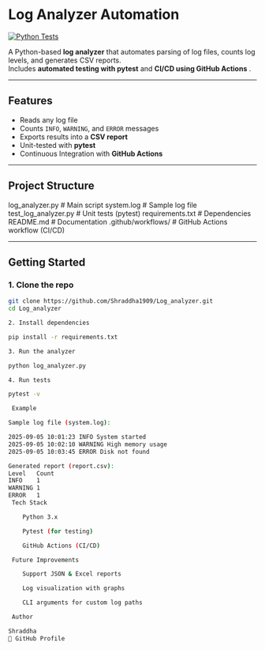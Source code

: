 #  Log Analyzer Automation  

[![Python Tests](https://github.com/Shraddha1909/Log_analyzer/actions/workflows/python-app.yml/badge.svg)](https://github.com/Shraddha1909/Log_analyzer/actions)

A Python-based **log analyzer** that automates parsing of log files, counts log levels, and generates CSV reports.  
Includes **automated testing with pytest** and **CI/CD using GitHub Actions** .  

---

##  Features  
-  Reads any log file  
-  Counts `INFO`, `WARNING`, and `ERROR` messages  
-  Exports results into a **CSV report**  
-  Unit-tested with **pytest**  
-  Continuous Integration with **GitHub Actions**  

---

##  Project Structure  

log_analyzer.py # Main script
system.log # Sample log file
test_log_analyzer.py # Unit tests (pytest)
requirements.txt # Dependencies
README.md # Documentation
.github/workflows/ # GitHub Actions workflow (CI/CD)


---

##  Getting Started  

### 1. Clone the repo  
```bash
git clone https://github.com/Shraddha1909/Log_analyzer.git
cd Log_analyzer

2. Install dependencies

pip install -r requirements.txt

3. Run the analyzer

python log_analyzer.py

4. Run tests

pytest -v

 Example

Sample log file (system.log):

2025-09-05 10:01:23 INFO System started
2025-09-05 10:02:10 WARNING High memory usage
2025-09-05 10:03:45 ERROR Disk not found

Generated report (report.csv):
Level	Count
INFO	1
WARNING	1
ERROR	1
 Tech Stack

    Python 3.x

    Pytest (for testing)

    GitHub Actions (CI/CD)

 Future Improvements

    Support JSON & Excel reports

    Log visualization with graphs

    CLI arguments for custom log paths

 Author

Shraddha
🔗 GitHub Profile

